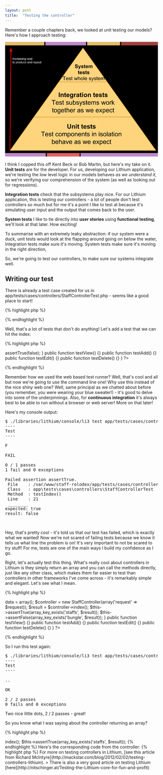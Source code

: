 ```yaml
---
layout: post
title:  "Testing the controller"
---
```


Remember a couple chapters back, we looked at unit testing our models? Here's how I approach testing:

![Testing Pyramid](assets/testing-pyramid.png)

I think I copped this off Kent Beck or Bob Martin, but here's my take on it. **Unit tests** are for the developer. For us, developing our Lithium application, we're testing the low level logic in our models behaves _as we understand it_, so we're verifying our comprehension of the system (as well as looking out for regressions).

**Integration tests** check that the subsystems play nice. For our Lithium application, this is testing our controllers - a lot of people don't test controllers so much but for me it's a point I like to test at because it's simulating user input and the output that comes back to the user.

**System tests** I like to tie directly into **user stories** using **functional testing**, we'll look at that later. How exciting!

To summarise with an extremely leaky abstraction: if our system were a duck, unit tests would look at the flapping around going on below the water, Integration tests make sure it's moving. System tests make sure it's moving in the right direction,

So, we're going to test our controllers, to make sure our systems integrate well.

## Writing our test

There is already a test case created for us in app/tests/cases/controllers/StaffControllerTest.php - seems like a good place to start!

{% highlight php %}
<?php

namespace app\tests\cases\controllers;

use app\controllers\StaffController;

class StaffControllerTest extends \lithium\test\Unit {

	public function setUp() {}

	public function tearDown() {}

	public function testIndex() {}
	public function testView() {}
	public function testAdd() {}
	public function testEdit() {}
	public function testDelete() {}
}

?>
{% endhighlight %}

Well, that's a lot of tests that don't do anything! Let's add a test that we can hit the index:

{% highlight php %}
<?php

namespace app\tests\cases\controllers;

use app\controllers\StaffController;
use lithium\action\Request;

class StaffControllerTest extends \lithium\test\Unit {

	public function setUp() {}

	public function tearDown() {}

	public function testIndex() {
        $this->assertTrue(false);
    }
	public function testView() {}
	public function testAdd() {}
	public function testEdit() {}
	public function testDelete() {}
}
?>
{% endhighlight %}

Remember how we used the web based test runner? Well, that's cool and all but now we're going to use the command line one! Why use this instead of the nice shiny web one? Well, same principal as we chatted about before (you remember, you were wearing your blue sweater!) - it's good to delve into some of the underpinnings. Also, for **continuous integration** it's always best to be able to run without a browser or web server! More on that later!

Here's my console output:

<pre>
$ ./libraries/lithium/console/li3 test app/tests/cases/controllers/StaffControllerTest.php
----
Test
----

F

FAIL

0 / 1 passes
1 fail and 0 exceptions

Failed assertion assertTrue.
 File    : /var/www/staff-rolodex/app/tests/cases/controllers/StaffControllerTest.php
 Class   : app\tests\cases\controllers\StaffControllerTest
 Method  : testIndex()
 Line    : 21
 ________
expected: true
result: false

 ________
</pre>

Hey, that's pretty cool - it's told us that our test has failed, which is exactly what we wanted! Now we're not scared of failing tests because we know it tells us what line the problem is on! It's very important to not be scared to try stuff! For me, tests are one of the main ways I build my confidence as I go.

Right, let's actually test this thing. What's really cool about controllers in Lithium is they simply return an array and you can call the methods directly, just like any other class, which makes them far easier to test than controllers in other frameworks I've come across - it's remarkably simple and elegant. Let's see what I mean.

{% highlight php %}
<?php

namespace app\tests\cases\controllers;

use app\controllers\StaffController;
use lithium\action\Request;

class StaffControllerTest extends \lithium\test\Unit {

	public function setUp() {}

	public function tearDown() {}

	public function testIndex() {
        $request = new Request();
        $request->data = array();
        $controller = new StaffController(array('request' => $request));

        $result = $controller->index();
        $this->assertTrue(array_key_exists('staffs', $result));
        $this->assertFalse(array_key_exists('bungle', $result));
    }
	public function testView() {}
	public function testAdd() {}
	public function testEdit() {}
	public function testDelete() {}
}
?>
{% endhighlight %}

So I run this test again:

<pre>
$ ./libraries/lithium/console/li3 test app/tests/cases/controllers/StaffControllerTest.php
----
Test
----

..

OK

2 / 2 passes
0 fails and 0 exceptions
</pre>

Two nice little dots, 2 / 2 passes - great!

So you know what I was saying about the controller returning an array?

{% highlight php %}
<?php

// ...
        $result = $controller->index();
        $this->assertTrue(array_key_exists('staffs', $result));
{% endhighlight %}

Here's the corresponding code from the controller:

{% highlight php %}
<?php

// ...
	public function index() {
		$staffs = Staff::all();
		return compact('staffs');
	}
{% endhighlight %}

Notice that it simply returns the result of the all() static method on the Staff model, which pulls back all the staff.

## So what did we just test? And what do we need to test next?

We tested that the controller returns a collection of Staff. It would be useful, at this point, to have a test database and some fixtures perhaps, rather than using the MySQL connection we set up earlier. Otherwise, our system isn't in a "known state", and you using the app could affect results of tests. Tests have to be **idempotent** (i.e. same results no matter how they are run and in what sequence).

> For more on testing controllers in Lithium, [see this article from Richard McIntyre](http://mackstar.com/blog/2012/02/02/testing-controllers-lithium).

> There is also a very good article on testing Lithium [here](http://nitschinger.at/Testing-the-Lithium-core-for-fun-and-profit)